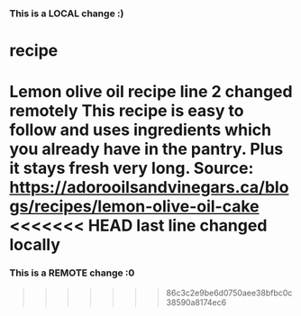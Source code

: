 ### This is a LOCAL change :) 
# recipe 
Lemon olive oil recipe line 2 changed remotely
This recipe is easy to follow and uses ingredients which you already have in the pantry. Plus it stays fresh very long.
Source: https://adorooilsandvinegars.ca/blogs/recipes/lemon-olive-oil-cake 
<<<<<<< HEAD
last line changed locally
=======
### This is a REMOTE change :0
>>>>>>> 86c3c2e9be6d0750aee38bfbc0c38590a8174ec6

